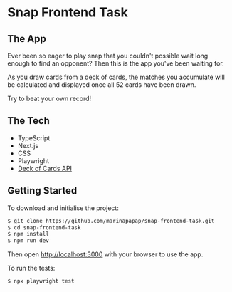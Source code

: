 # Snap Frontend Task

## The App

Ever been so eager to play snap that you couldn't possible wait long enough to find an opponent? Then this is the app you've been waiting for.

As you draw cards from a deck of cards, the matches you accumulate will be calculated and displayed once all 52 cards have been drawn.

Try to beat your own record!

## The Tech

- TypeScript
- Next.js
- CSS
- Playwright
- [Deck of Cards API](https://deckofcardsapi.com/)

## Getting Started

To download and initialise the project:

```bash
$ git clone https://github.com/marinapapap/snap-frontend-task.git
$ cd snap-frontend-task
$ npm install
$ npm run dev
```

Then open [http://localhost:3000](http://localhost:3000) with your browser to use the app.

To run the tests:

```bash
$ npx playwright test
```
